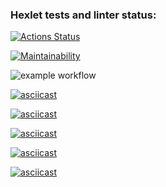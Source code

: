 ﻿### Hexlet tests and linter status:
[![Actions Status](https://github.com/tomilinbvGit/python-project-lvl1/workflows/hexlet-check/badge.svg)](https://github.com/tomilinbvGit/python-project-lvl1/actions)

[![Maintainability](https://api.codeclimate.com/v1/badges/9f31d6194335c3f41f45/maintainability)](https://codeclimate.com/github/tomilinbvGit/python-project-lvl1/maintainability)

![example workflow](https://github.com/tomilinbvGit/python-project-lvl1/actions/workflows/lint.yml/badge.svg)

[![asciicast](https://asciinema.org/a/Q5HopzCLEoqLuRATiCFp1ZVqP.svg)](https://asciinema.org/a/Q5HopzCLEoqLuRATiCFp1ZVqP)

[![asciicast](https://asciinema.org/a/c6ViG0dJt5mNRj1s6V87xhoBM.svg)](https://asciinema.org/a/c6ViG0dJt5mNRj1s6V87xhoBM)

[![asciicast](https://asciinema.org/a/gmaa9pwQk7MOqfDowu2aooUae.svg)](https://asciinema.org/a/gmaa9pwQk7MOqfDowu2aooUae)

[![asciicast](https://asciinema.org/a/krEnQEyIUvzylf1atz9A9gpjW.svg)](https://asciinema.org/a/krEnQEyIUvzylf1atz9A9gpjW)

[![asciicast](https://asciinema.org/a/OOdRojM5XieImsUH1SMA5PrRx.svg)](https://asciinema.org/a/OOdRojM5XieImsUH1SMA5PrRx)


